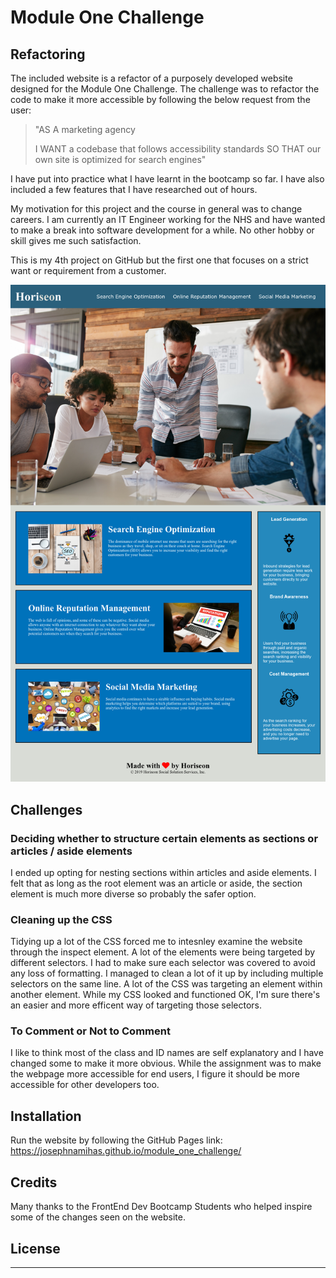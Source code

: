 # Module One Challenge

## Refactoring

The included website is a refactor of a purposely developed website designed for the Module One Challenge.
The challenge was to refactor the code to make it more accessible by following the below request from the user:

>"AS A marketing agency
>
>I WANT a codebase that follows accessibility standards
>SO THAT our own site is optimized for search engines"

I have put into practice what I have learnt in the bootcamp so far. I have also included a few features that I have researched out of hours.

My motivation for this project and the course in general was to change careers. I am currently an IT Engineer working for the NHS and have wanted to make a break into software development for a while. No other hobby or skill gives me such satisfaction.

This is my 4th project on GitHub but the first one that focuses on a strict want or requirement from a customer.

![](website_screenshot.png)

## Challenges

### Deciding whether to structure certain elements as sections or articles / aside elements
I ended up opting for nesting sections within articles and aside elements. I felt that as long as the root element was an article or aside, the section element is much more diverse so probably the safer option.

### Cleaning up the CSS
Tidying up a lot of the CSS forced me to intesnley examine the website through the inspect element. A lot of the elements were being targeted by different selectors. I had to make sure each selector was covered to avoid any loss of formatting. I managed to clean a lot of it up by including multiple selectors on the same line. A lot of the CSS was targeting an element within another element. While my CSS looked and functioned OK, I'm sure there's an easier and more efficent way of targeting those selectors.

### To Comment or Not to Comment
I like to think most of the class and ID names are self explanatory and I have changed some to make it more obvious. While the assignment was to make the webpage more accessible for end users, I figure it should be more accessible for other developers too. 


## Installation

Run the website by following the GitHub Pages link:
https://josephnamihas.github.io/module_one_challenge/


## Credits

Many thanks to the FrontEnd Dev Bootcamp Students who helped inspire some of the changes seen on the website.

## License

---
